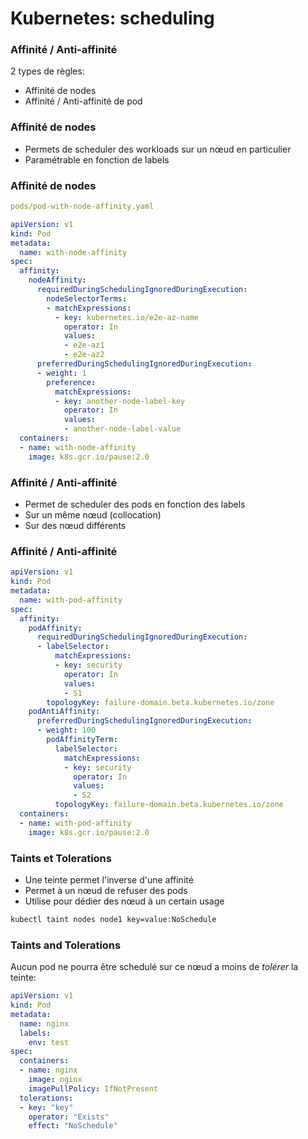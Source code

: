 # Kubernetes: scheduling

### Affinité / Anti-affinité

2 types de règles:

- Affinité de nodes
- Affinité / Anti-affinité de pod

### Affinité de nodes

- Permets de scheduler des workloads sur un nœud en particulier
- Paramétrable en fonction de labels

### Affinité de nodes

```yaml
pods/pod-with-node-affinity.yaml

apiVersion: v1
kind: Pod
metadata:
  name: with-node-affinity
spec:
  affinity:
    nodeAffinity:
      requiredDuringSchedulingIgnoredDuringExecution:
        nodeSelectorTerms:
        - matchExpressions:
          - key: kubernetes.io/e2e-az-name
            operator: In
            values:
            - e2e-az1
            - e2e-az2
      preferredDuringSchedulingIgnoredDuringExecution:
      - weight: 1
        preference:
          matchExpressions:
          - key: another-node-label-key
            operator: In
            values:
            - another-node-label-value
  containers:
  - name: with-node-affinity
    image: k8s.gcr.io/pause:2.0
```

### Affinité / Anti-affinité

- Permet de scheduler des pods en fonction des labels
- Sur un même nœud (collocation)
- Sur des nœud différents

### Affinité / Anti-affinité

```yaml
apiVersion: v1
kind: Pod
metadata:
  name: with-pod-affinity
spec:
  affinity:
    podAffinity:
      requiredDuringSchedulingIgnoredDuringExecution:
      - labelSelector:
          matchExpressions:
          - key: security
            operator: In
            values:
            - S1
        topologyKey: failure-domain.beta.kubernetes.io/zone
    podAntiAffinity:
      preferredDuringSchedulingIgnoredDuringExecution:
      - weight: 100
        podAffinityTerm:
          labelSelector:
            matchExpressions:
            - key: security
              operator: In
              values:
              - S2
          topologyKey: failure-domain.beta.kubernetes.io/zone
  containers:
  - name: with-pod-affinity
    image: k8s.gcr.io/pause:2.0
```

### Taints et Tolerations

- Une teinte permet l'inverse d'une affinité
- Permet à un nœud de refuser des pods
- Utilise pour dédier des nœud à un certain usage

```bash
kubectl taint nodes node1 key=value:NoSchedule
```

### Taints and Tolerations

Aucun pod ne pourra être schedulé sur ce nœud a moins de *tolérer* la teinte:

```yaml
apiVersion: v1
kind: Pod
metadata:
  name: nginx
  labels:
    env: test
spec:
  containers:
  - name: nginx
    image: nginx
    imagePullPolicy: IfNotPresent
  tolerations:
  - key: "key"
    operator: "Exists"
    effect: "NoSchedule"
```


